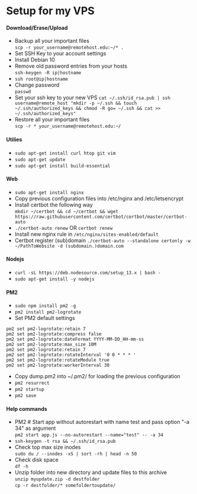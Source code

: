 # Setup for my VPS

#### Download/Erase/Upload
- Backup all your important files<br>
`scp -r your_username@remotehost.edu:~/* .`
- Set SSH Key to your account settings
- Install Debian 10
- Remove old password entries from your hosts<br>
`ssh-keygen -R ip|hostname`
- `ssh root@ip|hostname`
- Change password<br>
`passwd`
- Set your ssh key to your new VPS
`cat ~/.ssh/id_rsa.pub | ssh username@remote_host "mkdir -p ~/.ssh && touch ~/.ssh/authorized_keys && chmod -R go= ~/.ssh && cat >> ~/.ssh/authorized_keys"`
- Restore all your important files<br>
`scp -r * your_username@remotehost.edu:~/`

#### Utilies
- `sudo apt-get install curl htop git vim`
- `sudo apt-get update`
- `sudo apt-get install build-essential`

#### Web
- `sudo apt-get install nginx`
- Copy previous configuration files into /etc/nginx and /etc/letsencrypt
- Install certbot the following way<br>
`mkdir ~/certbot && cd ~/certbot && wget https://raw.githubusercontent.com/certbot/certbot/master/certbot-auto`
- `./certbot-auto renew` OR `certbot renew`
- Install new nginx rule in `/etc/nginx/sites-enabled/default`
- Certbot register (sub)domain
`./certbot-auto --standalone certonly -w ~/PathToWebsite -d (subdomain.)domain.com`

#### Nodejs
- `curl -sL https://deb.nodesource.com/setup_13.x | bash -`
- `sudo apt-get install -y nodejs`

#### PM2
- `sudo npm install pm2 -g`
- `pm2 install pm2-logrotate`
- Set PM2 default settings
```linux
pm2 set pm2-logrotate:retain 7
pm2 set pm2-logrotate:compress false 
pm2 set pm2-logrotate:dateFormat YYYY-MM-DD_HH-mm-ss 
pm2 set pm2-logrotate:max_size 10M 
pm2 set pm2-logrotate:retain 7 
pm2 set pm2-logrotate:rotateInterval '0 0 * * * '
pm2 set pm2-logrotate:rotateModule true 
pm2 set pm2-logrotate:workerInterval 30
```
- Copy dump.pm2 into ~/.pm2/ for loading the previous configuration
- `pm2 resurrect`
- `pm2 startup`
- `pm2 save`

#### Help commands
- PM2 # Start app without autorestart with name test and pass option "-a 34" as argument<br>
`pm2 start app.js --no-autorestart --name="test" -- -a 34`
- `ssh-keygen -t rsa && ~/.ssh/id_rsa.pub`
- Check top max size inodes<br>
`sudo du / --inodes -xS | sort -rh | head -n 50`
- Check disk space<br>
`df -h`
- Unzip folder into new directory and update files to this archive<br>
`unzip myupdate.zip -d destfolder`<br>
`cp -r destfolder/* somefoldertoupdate/`
